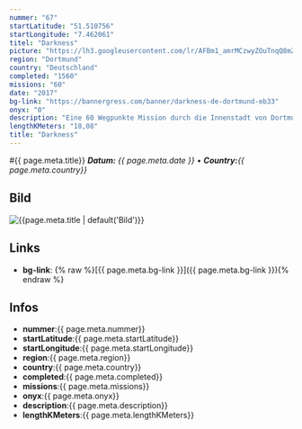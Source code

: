```yaml
---
nummer: "67"
startLatitude: "51.510756"
startLongitude: "7.462061"
titel: "Darkness"
picture: "https://lh3.googleusercontent.com/lr/AFBm1_amrMCzwyZOuTnqQ8mZ_3Toga4StKLBEeJZHDt3Vrg7HnysmwjyHE8HGU5tnAxB8GarDr2UWaryaj1lKLpQkEjiKil9CnFhltp2tdHHbDxS4rZZIf_kcXllcKD1ighkz0J_zj8UMcLTH91tfzkpfwPyVwuWfUw8MwEC8Fvf90vyuUteGXcQitYKtBYfWxkrharMgWgFckW1R4N0E6x6gvkL-DgStfxCtau1a96DaeXagecAYDOGBQL8sWI06hYsggEjP7OJf8_1q2fe1THbN9Ym1xM2dcwVwuo9xNzjuioPiDUrbkHkyA9882jG86bHDYTRRENDxBwhA2A8Xqg00UKLPx-bwFCIUvE05HdKtKUYqCavX6945fPRxYpN-Lml-JeAztBekXXywgj6zkksQMgRfogcEqWhcDREsWYFk1t-QCmxk5Xd8w4sHJdcqblBh6ZFzRKE7d7vhWt78Bu-4edAhCpG3iY_3cnp1W_slgQ_LJ2zR9z0KuMBRRGNOhBJAoiJMSyIOb1cIBUBJ5g7T0ML10hJt-hn42WixFq3txzta20bGlY2wHNCir1BUAwPhEyH227o_wtTrcwDoL5BnkgazsSHr2O93jqc3PEuMrqdmrmfJ8ctUoHhoPpFgtjoqM53-lexLRUa9SmPOgILTI2GNUjWnNeJ2hEMg3ssa_RHIgdm15wCuf9O3x0940WEQyQzcHI8WShJs848TKNHALbJWjPuY4aur7hkN84GIJSy6DryTTSnXdlfOKp5F-D0D2uKgt3xRC37I9sw_0rRLXIsk0Ecx0NbJe9k-nY1qSBkSZh-S1YRRVTNNG0bZxADIiXUwSNE4IiApUDSvCskCxbfQoGmSNSqXOBi"
region: "Dortmund"
country: "Deutschland"
completed: "1560"
missions: "60"
date: "2017"
bg-link: "https://bannergress.com/banner/darkness-de-dortmund-eb33"
onyx: "0"
description: "Eine 60 Wegpunkte Mission durch die Innenstadt von Dortmund. Die Mission startet am Opernhaus."
lengthKMeters: "18,08"
title: "Darkness"
---
```


#{{ page.meta.title}}
_**Datum:** {{ page.meta.date }} • **Country:**{{ page.meta.country}}_

## Bild
![{{page.meta.title | default('Bild')}}]({{page.meta.picture}})

## Links
- **bg-link**: {% raw %}[{{ page.meta.bg-link }}]({{ page.meta.bg-link }}){% endraw %}

## Infos
- **nummer**:{{ page.meta.nummer}}
- **startLatitude**:{{ page.meta.startLatitude}}
- **startLongitude**:{{ page.meta.startLongitude}}
- **region**:{{ page.meta.region}}
- **country**:{{ page.meta.country}}
- **completed**:{{ page.meta.completed}}
- **missions**:{{ page.meta.missions}}
- **onyx**:{{ page.meta.onyx}}
- **description**:{{ page.meta.description}}
- **lengthKMeters**:{{ page.meta.lengthKMeters}}


